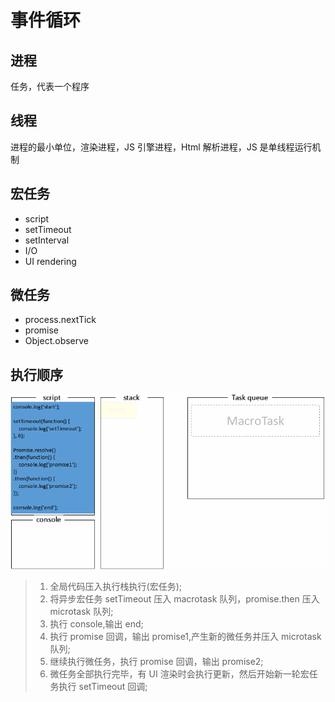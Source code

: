 <!--
 * @Author: your name
 * @Date: 2021-04-29 09:17:04
 * @LastEditTime: 2021-06-22 15:27:16
 * @LastEditors: Please set LastEditors
 * @Description: In User Settings Edit
 * @FilePath: \vue-note\ES6\eventloop.md
-->

# 事件循环

## 进程

任务，代表一个程序

## 线程

进程的最小单位，渲染进程，JS 引擎进程，Html 解析进程，JS 是单线程运行机制

## 宏任务

- script
- setTimeout
- setInterval
- I/O
- UI rendering

## 微任务

- process.nextTick
- promise
- Object.observe

## 执行顺序

![eventloop](./../img/eventloop.gif)

> 1. 全局代码压入执行栈执行(宏任务);
> 2. 将异步宏任务 setTimeout 压入 macrotask 队列，promise.then 压入 microtask 队列;
> 3. 执行 console,输出 end;
> 4. 执行 promise 回调，输出 promise1,产生新的微任务并压入 microtask 队列;
> 5. 继续执行微任务，执行 promise 回调，输出 promise2;
> 6. 微任务全部执行完毕，有 UI 渲染时会执行更新，然后开始新一轮宏任务执行 setTimeout 回调;
